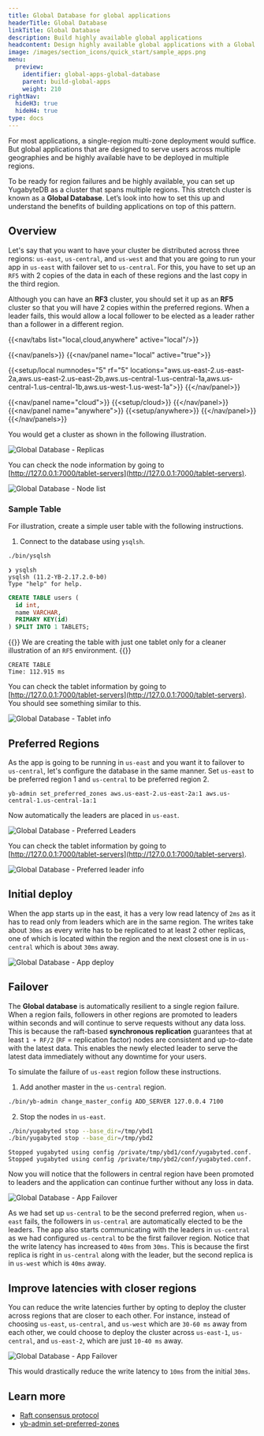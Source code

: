 ```yaml
---
title: Global Database for global applications
headerTitle: Global Database
linkTitle: Global Database
description: Build highly available global applications
headcontent: Design highly available global applications with a Global Database
image: /images/section_icons/quick_start/sample_apps.png
menu:
  preview:
    identifier: global-apps-global-database
    parent: build-global-apps
    weight: 210
rightNav:
  hideH3: true
  hideH4: true
type: docs
---
```


For most applications, a single-region multi-zone deployment would suffice. But global applications that are designed to serve users across multiple geographies and be highly available have to be deployed in multiple regions.

To be ready for region failures and be highly available, you can set up YugabyteDB as a cluster that spans multiple regions. This stretch cluster is known as a **Global Database**. Let’s look into how to set this up and understand the benefits of building applications on top of this pattern.

## Overview

Let's say that you want to have your cluster be distributed across three regions: `us-east`, `us-central`, and `us-west` and that you are going to run your app in `us-east` with failover set to `us-central`. For this, you have to set up an `RF5` with 2 copies of the data in each of these regions and the last copy in the third region.

Although you can have an **RF3** cluster, you should set it up as an **RF5** cluster so that you will have 2 copies within the preferred regions. When a leader fails, this would allow a local follower to be elected as a leader rather than a follower in a different region.

<!-- begin: nav tabs -->
{{<nav/tabs list="local,cloud,anywhere" active="local"/>}}

{{<nav/panels>}}
{{<nav/panel name="local" active="true">}}
<!-- local cluster setup instructions -->
{{<setup/local numnodes="5" rf="5" locations="aws.us-east-2.us-east-2a,aws.us-east-2.us-east-2b,aws.us-central-1.us-central-1a,aws.us-central-1.us-central-1b,aws.us-west-1.us-west-1a">}}
{{</nav/panel>}}

{{<nav/panel name="cloud">}} {{<setup/cloud>}} {{</nav/panel>}}
{{<nav/panel name="anywhere">}} {{<setup/anywhere>}} {{</nav/panel>}}
{{</nav/panels>}}
<!-- end: nav tabs -->

You would get a cluster as shown in the following illustration.

![Global Database - Replicas](/images/develop/global-apps/global-database-replicas.png)

You can check the node information by going to [http://127.0.0.1:7000/tablet-servers](http://127.0.0.1:7000/tablet-servers).

![Global Database - Node list](/images/develop/global-apps/global-database-node-list.png)

### Sample Table

For illustration, create a simple user table with the following instructions.

1.  Connect to the database using `ysqlsh`.

```bash
./bin/ysqlsh
```

```output
❯ ysqlsh
ysqlsh (11.2-YB-2.17.2.0-b0)
Type "help" for help.
```

```sql
CREATE TABLE users (
  id int,
  name VARCHAR,
  PRIMARY KEY(id)
) SPLIT INTO 1 TABLETS;
```

{{<note>}}
We are creating the table with just one tablet only for a cleaner illustration of an `RF5` environment.
{{</note>}}

```output
CREATE TABLE
Time: 112.915 ms
```

You can check the tablet information by going to [http://127.0.0.1:7000/tablet-servers](http://127.0.0.1:7000/tablet-servers). You should see something similar to this.

![Global Database - Tablet info](/images/develop/global-apps/global-database-tablet-info.png)

## Preferred Regions

As the app is going to be running in `us-east` and you want it to failover to `us-central`, let's configure the database in the same manner. Set `us-east` to be preferred region 1 and `us-central` to be preferred region 2.

```shell
yb-admin set_preferred_zones aws.us-east-2.us-east-2a:1 aws.us-central-1.us-central-1a:1
```

Now automatically the leaders are placed in `us-east`.

![Global Database - Preferred Leaders](/images/develop/global-apps/global-database-preferred-leaders.png)

You can check the tablet information by going to [http://127.0.0.1:7000/tablet-servers](http://127.0.0.1:7000/tablet-servers).

![Global Database - Preferred leader info](/images/develop/global-apps/global-database-preferred-leader-info.png)

## Initial deploy

When the app starts up in the east, it has a very low read latency of `2ms` as it has to read only from leaders which are in the same region. The writes take about `30ms` as every write has to be replicated to at least 2 other replicas, one of which is located within the region and the next closest one is in `us-central` which is about `30ms` away.

![Global Database - App deploy](/images/develop/global-apps/global-database-app.png)

## Failover

The **Global database** is automatically resilient to a single region failure. When a region fails, followers in other regions are promoted to leaders within seconds and will continue to serve requests without any data loss. This is because the raft-based **synchronous replication** guarantees that at least `1 + RF/2` (`RF` = replication factor) nodes are consistent and up-to-date with the latest data. This enables the newly elected leader to serve the latest data immediately without any downtime for your users.

To simulate the failure of `us-east` region follow these instructions.

1. Add another master in the `us-central` region.

```bash
./bin/yb-admin change_master_config ADD_SERVER 127.0.0.4 7100
```

2. Stop the nodes in `us-east`.

```bash
./bin/yugabyted stop --base_dir=/tmp/ybd1
./bin/yugabyted stop --base_dir=/tmp/ybd2
```

```output
Stopped yugabyted using config /private/tmp/ybd1/conf/yugabyted.conf.
Stopped yugabyted using config /private/tmp/ybd2/conf/yugabyted.conf.
```

Now you will notice that the followers in central region have been promoted to leaders and the application can continue further without any loss in data.


![Global Database - App Failover](/images/develop/global-apps/global-database-failover.png)

As we had set up `us-central` to be the second preferred region, when `us-east` fails, the followers in `us-central` are automatically elected to be the leaders. The app also starts communicating with the leaders in `us-central` as we had configured `us-central` to be the first failover region. Notice that the write latency has increased to `40ms` from `30ms`. This is because the first replica is right in `us-central` along with the leader, but the second replica is in `us-west` which is `40ms` away.

## Improve latencies with closer regions

You can reduce the write latencies further by opting to deploy the cluster across regions that are closer to each other. For instance, instead of choosing `us-east`, `us-central`, and `us-west` which are `30-60 ms` away from each other, we could choose to deploy the cluster across `us-east-1`, `us-central`, and `us-east-2`, which are just `10-40 ms` away.

![Global Database - App Failover](/images/develop/global-apps/global-database-closer-regions.png)

This would drastically reduce the write latency to `10ms` from the initial `30ms`.

## Learn more

- [Raft consensus protocol](../../../architecture/docdb-replication/replication)
- [yb-admin set-preferred-zones](../../../admin/yb-admin/#set-preferred-zones)
